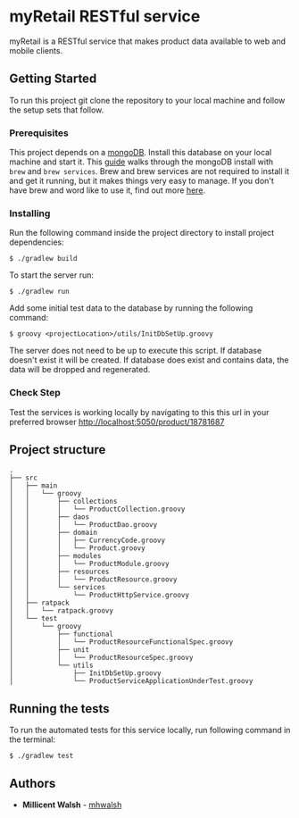 # myRetail RESTful service

myRetail is a RESTful service that makes product data available to web and mobile clients.

## Getting Started

To run this project git clone the repository to your local machine and follow the setup sets that follow.

### Prerequisites

This project depends on a [mongoDB](https://www.mongodb.com/). Install this database on your local machine and start it. This [guide](https://github.com/mhwalsh/lecture-guides/blob/master/mongo-install.md) walks through the mongoDB install with `brew` and `brew services`. Brew and brew services are not required to install it and get it running, but it makes things very easy to manage. If you don't have brew and word like to use it, find out more [here](https://brew.sh/).

### Installing

Run the following command inside the project directory to install project dependencies:

```
$ ./gradlew build
```

To start the server run:

```
$ ./gradlew run
```

Add some initial test data to the database by running the following command:

```
$ groovy <projectLocation>/utils/InitDbSetUp.groovy
```
The server does not need to be up to execute this script. If database doesn't exist it will be created. If database does exist and contains data, the data will be dropped and regenerated.

### Check Step
Test the services is working locally by navigating to this this url in your preferred browser [http://localhost:5050/product/18781687](http://localhost:5050/product/18781687)

## Project structure

```
.
├── src
│   ├── main
│   │   └── groovy
│   │       ├── collections
│   │       │   └── ProductCollection.groovy
│   │       ├── daos
│   │       │   └── ProductDao.groovy
│   │       ├── domain
│   │       │   ├── CurrencyCode.groovy
│   │       │   └── Product.groovy
│   │       ├── modules
│   │       │   └── ProductModule.groovy
│   │       ├── resources
│   │       │   └── ProductResource.groovy
│   │       └── services
│   │           └── ProductHttpService.groovy
│   ├── ratpack
│   │   └── ratpack.groovy
│   └── test
│       └── groovy
│           ├── functional
│           │   └── ProductResourceFunctionalSpec.groovy
│           ├── unit
│           │   └── ProductResourceSpec.groovy
│           └── utils
│               ├── InitDbSetUp.groovy
│               └── ProductServiceApplicationUnderTest.groovy
```

## Running the tests

To run the automated tests for this service locally, run following command in the terminal:

```
$ ./gradlew test
```

## Authors

* **Millicent Walsh** - [mhwalsh](https://github.com/mhwalsh)